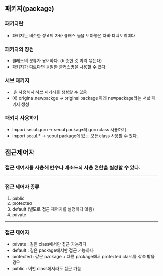## 패키지(package)

### 패키지란

- 패키지는 비슷한 성격의 자바 클래스 들을 모아놓은 자바 디렉토리이다.

### 패키지의 장점

- 클래스의 분류가 용이하다. (비슷한 것 끼리 묶는다)
- 패키지가 다르다면 동일한 클래스명을 사용할 수 있다.

### 서브 패키지

- .을 사용해서 서브 패키지를 생성할 수 있음
- 예) original.newpackge → original package 아래 newpackage라는 서브 패키지 생성

### 패키지 사용하기

- import seoul.guro → seoul package의 guro class 사용하기
- import seoul.* → seoul package에 있는 모든 class 사용할 수 있다.





## 접근제어자

### 접근 제어자를 사용해 변수나 메소드의 사용 권한을 설정할 수 있다.

---

### 접근 제어자 종류

1. public
2. protected
3. default (별도로 접근 제어자를 설정하지 않음)
4. private

---

### 접근 제어자

- private : 같은 class에서만 접근 가능하다
- default : 같은 package에서만 접근 가능하다
- protected : 같은 package + 다른 package에서 protected class를 상속 받을 경우
- public : 어떤 class에서라도 접근 가능
